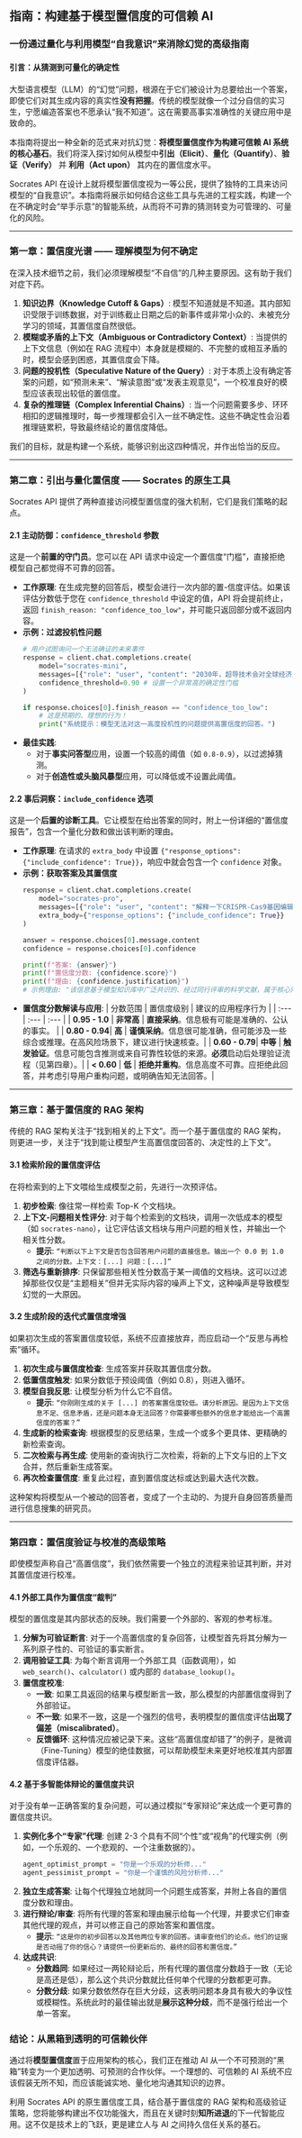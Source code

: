 ## 指南：构建基于模型置信度的可信赖 AI

### 一份通过量化与利用模型“自我意识”来消除幻觉的高级指南

#### 引言：从猜测到可量化的确定性

大型语言模型（LLM）的“幻觉”问题，根源在于它们被设计为总要给出一个答案，即使它们对其生成内容的真实性**没有把握**。传统的模型就像一个过分自信的实习生，宁愿编造答案也不愿承认“我不知道”。这在需要高事实准确性的关键应用中是致命的。

本指南将提出一种全新的范式来对抗幻觉：**将模型置信度作为构建可信赖 AI 系统的核心基石**。我们将深入探讨如何从模型中**引出（Elicit）**、**量化（Quantify）**、**验证（Verify）** 并 **利用（Act upon）** 其内在的置信度水平。

Socrates API 在设计上就将模型置信度视为一等公民，提供了独特的工具来访问模型的“自我意识”。本指南将展示如何结合这些工具与先进的工程实践，构建一个在不确定时会“举手示意”的智能系统，从而将不可靠的猜测转变为可管理的、可量化的风险。

---

### 第一章：置信度光谱 —— 理解模型为何不确定

在深入技术细节之前，我们必须理解模型“不自信”的几种主要原因。这有助于我们对症下药。

1.  **知识边界（Knowledge Cutoff & Gaps）**: 模型不知道就是不知道。其内部知识受限于训练数据，对于训练截止日期之后的新事件或非常小众的、未被充分学习的领域，其置信度自然很低。
2.  **模糊或矛盾的上下文（Ambiguous or Contradictory Context）**: 当提供的上下文信息（例如在 RAG 流程中）本身就是模糊的、不完整的或相互矛盾的时，模型会感到困惑，其置信度会下降。
3.  **问题的投机性（Speculative Nature of the Query）**: 对于本质上没有确定答案的问题，如“预测未来”、“解读意图”或“发表主观意见”，一个校准良好的模型应该表现出较低的置信度。
4.  **复杂的推理链（Complex Inferential Chains）**: 当一个问题需要多步、环环相扣的逻辑推理时，每一步推理都会引入一丝不确定性。这些不确定性会沿着推理链累积，导致最终结论的置信度降低。

我们的目标，就是构建一个系统，能够识别出这四种情况，并作出恰当的反应。

---

### 第二章：引出与量化置信度 —— Socrates 的原生工具

Socrates API 提供了两种直接访问模型置信度的强大机制，它们是我们策略的起点。

#### 2.1 主动防御：`confidence_threshold` 参数

这是一个**前置的守门员**。您可以在 API 请求中设定一个置信度“门槛”，直接拒绝模型自己都觉得不可靠的回答。

*   **工作原理**: 在生成完整的回答后，模型会进行一次内部的置-信度评估。如果该评估分数低于您在 `confidence_threshold` 中设定的值，API 将会提前终止，返回 `finish_reason: "confidence_too_low"`，并可能只返回部分或不返回内容。
*   **示例：过滤投机性问题**
    ```python
    # 用户试图询问一个无法确证的未来事件
    response = client.chat.completions.create(
        model="socrates-mini",
        messages=[{"role": "user", "content": "2030年，超导技术会对全球经济产生多大影响？"}],
        confidence_threshold=0.90 # 设置一个非常高的确定性门槛
    )

    if response.choices[0].finish_reason == "confidence_too_low":
        # 这是预期的、理想的行为！
        print("系统提示：模型无法对这一高度投机性的问题提供高置信度的回答。")
    ```
*   **最佳实践**:
    *   对于**事实问答型**应用，设置一个较高的阈值（如 `0.8-0.9`），以过滤掉猜测。
    *   对于**创造性或头脑风暴型**应用，可以降低或不设置此阈值。

#### 2.2 事后洞察：`include_confidence` 选项

这是一个**后置的诊断工具**。它让模型在给出答案的同时，附上一份详细的“置信度报告”，包含一个量化分数和做出该判断的理由。

*   **工作原理**: 在请求的 `extra_body` 中设置 `{"response_options": {"include_confidence": True}}`，响应中就会包含一个 `confidence` 对象。
*   **示例：获取答案及其置信度**
    ```python
    response = client.chat.completions.create(
        model="socrates-pro",
        messages=[{"role": "user", "content": "解释一下CRISPR-Cas9基因编辑技术的原理。"}],
        extra_body={"response_options": {"include_confidence": True}}
    )

    answer = response.choices[0].message.content
    confidence = response.choices[0].confidence

    print(f"答案: {answer}")
    print(f"置信度分数: {confidence.score}")
    print(f"理由: {confidence.justification}")
    # 示例理由: "该信息基于模型知识库中广泛共识的、经过同行评审的科学文献，属于核心知识范畴。"
    ```
*   **置信度分数解读与应用**:
    | 分数范围 | 置信度级别 | 建议的应用程序行为 |
    | :--- | :--- | :--- |
    | **0.95 - 1.0** | **非常高** | **直接采纳**。信息极有可能是准确的、公认的事实。 |
    | **0.80 - 0.94**| **高** | **谨慎采纳**。信息很可能准确，但可能涉及一些综合或推理。在高风险场景下，建议进行快速核查。|
    | **0.60 - 0.79**| **中等** | **触发验证**。信息可能包含推测或来自可靠性较低的来源。**必须**启动后处理验证流程（见第四章）。|
    | **< 0.60** | **低** | **拒绝并重构**。信息高度不可靠。应拒绝此回答，并考虑引导用户重构问题，或明确告知无法回答。|

---

### 第三章：基于置信度的 RAG 架构

传统的 RAG 架构关注于“找到相关的上下文”。而一个基于置信度的 RAG 架构，则更进一步，关注于“找到能让模型产生高置信度回答的、决定性的上下文”。

#### 3.1 检索阶段的置信度评估

在将检索到的上下文喂给生成模型之前，先进行一次预评估。

1.  **初步检索**: 像往常一样检索 Top-K 个文档块。
2.  **上下文-问题相关性评分**: 对于每个检索到的文档块，调用一次低成本的模型（如 `socrates-nano`），让它评估该文档块与用户问题的相关性，并输出一个相关性分数。
    *   **提示**: `“判断以下上下文是否包含回答用户问题的直接信息。输出一个 0.0 到 1.0 之间的分数。上下文：[...] 问题：[...]”`
3.  **筛选与重新排序**: 只保留那些相关性分数高于某一阈值的文档块。这可以过滤掉那些仅仅是“主题相关”但并无实际内容的噪声上下文，这种噪声是导致模型幻觉的一大原因。

#### 3.2 生成阶段的迭代式置信度增强

如果初次生成的答案置信度较低，系统不应直接放弃，而应启动一个“反思与再检索”循环。

1.  **初次生成与置信度检查**: 生成答案并获取其置信度分数。
2.  **低置信度触发**: 如果分数低于预设阈值（例如 0.8），则进入循环。
3.  **模型自我反思**: 让模型分析为什么它不自信。
    *   **提示**: `“你刚刚生成的关于 [...] 的答案置信度较低。请分析原因。是因为上下文信息不足、信息矛盾，还是问题本身无法回答？你需要哪些额外的信息才能给出一个高置信度的答案？”`
4.  **生成新的检索查询**: 根据模型的反思结果，生成一个或多个更具体、更精确的新检索查询。
5.  **二次检索与再生成**: 使用新的查询执行二次检索，将新的上下文与旧的上下文合并，然后重新生成答案。
6.  **再次检查置信度**: 重复此过程，直到置信度达标或达到最大迭代次数。

这种架构将模型从一个被动的回答者，变成了一个主动的、为提升自身回答质量而进行信息搜集的研究员。

---

### 第四章：置信度验证与校准的高级策略

即使模型声称自己“高置信度”，我们依然需要一个独立的流程来验证其判断，并对其置信度进行校准。

#### 4.1 外部工具作为置信度“裁判”

模型的置信度是其内部状态的反映。我们需要一个外部的、客观的参考标准。

1.  **分解为可验证断言**: 对于一个高置信度的复杂回答，让模型首先将其分解为一系列原子性的、可验证的事实断言。
2.  **调用验证工具**: 为每个断言调用一个外部工具（函数调用），如 `web_search()`、`calculator()` 或内部的 `database_lookup()`。
3.  **置信度校准**:
    *   **一致**: 如果工具返回的结果与模型断言一致，那么模型的内部置信度得到了外部验证。
    *   **不一致**: 如果不一致，这是一个强烈的信号，表明模型的置信度评估**出现了偏差（miscalibrated）**。
    *   **反馈循环**: 这种情况应被记录下来。这些“高置信度却错了”的例子，是微调（Fine-Tuning）模型的绝佳数据，可以帮助模型未来更好地校准其内部置信度评估器。

#### 4.2 基于多智能体辩论的置信度共识

对于没有单一正确答案的复杂问题，可以通过模拟“专家辩论”来达成一个更可靠的置信度共识。

1.  **实例化多个“专家”代理**: 创建 2-3 个具有不同“个性”或“视角”的代理实例（例如，一个乐观的、一个悲观的、一个注重数据的）。
    ```python
    agent_optimist_prompt = "你是一个乐观的分析师..."
    agent_pessimist_prompt = "你是一个谨慎的风险分析师..."
    ```
2.  **独立生成答案**: 让每个代理独立地就同一个问题生成答案，并附上各自的置信度分数和理由。
3.  **进行辩论/审查**: 将所有代理的答案和理由展示给每一个代理，并要求它们审查其他代理的观点，并可以修正自己的原始答案和置信度。
    *   **提示**: `“这是你的初步回答以及其他两位专家的回答。请审查他们的论点。他们的证据是否动摇了你的信心？请提供一份更新后的、最终的回答和置信度。”`
4.  **达成共识**:
    *   **分数趋同**: 如果经过一两轮辩论后，所有代理的置信度分数趋于一致（无论是高还是低），那么这个共识分数就比任何单个代理的分数都更可靠。
    *   **分数分歧**: 如果分数依然存在巨大分歧，这表明问题本身具有极大的争议性或模糊性。系统此时的最佳输出就是**展示这种分歧**，而不是强行给出一个单一答案。

### 结论：从黑箱到透明的可信赖伙伴

通过将**模型置信度**置于应用架构的核心，我们正在推动 AI 从一个不可预测的“黑箱”转变为一个更加透明、可预测的合作伙伴。一个理想的、可信赖的 AI 系统不应该假装无所不知，而应该能诚实地、量化地沟通其知识的边界。

利用 Socrates API 的原生置信度工具，结合基于置信度的 RAG 架构和高级验证策略，您将能够构建出不仅功能强大，而且在关键时刻**知所进退**的下一代智能应用。这不仅是技术上的飞跃，更是建立人与 AI 之间持久信任关系的基石。
